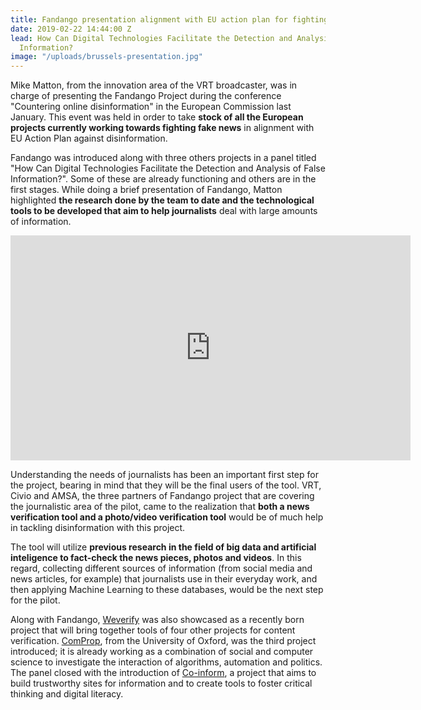 ```yaml
---
title: Fandango presentation alignment with EU action plan for fighting disinformation
date: 2019-02-22 14:44:00 Z
lead: How Can Digital Technologies Facilitate the Detection and Analysis of False
  Information?
image: "/uploads/brussels-presentation.jpg"
---
```


Mike Matton, from the innovation area of the VRT broadcaster, was in charge of presenting the Fandango Project during the conference "Countering online disinformation" in the European Commission last January. This event was held in order to take **stock of all the European projects currently working towards fighting fake news** in alignment with EU Action Plan against disinformation. 

Fandango was introduced along with three others projects in a panel titled "How Can Digital Technologies Facilitate the Detection and Analysis of False Information?". Some of these are already functioning and others are in the first stages. While doing a brief presentation of Fandango, Matton highlighted **the research done by the team to date and the technological tools to be developed that aim to help journalists** deal with large amounts of information.

<div class="video">
<iframe width="640" height="360" src="https://www.youtube.com/embed/fnqBmQahEd0?rel=0&amp;controls=1&amp;showinfo=0" frameborder="0" allowfullscreen></iframe>
</div>

Understanding the needs of journalists has been an important first step for the project, bearing in mind that they will be the final users of the tool. VRT, Civio and AMSA, the three partners of Fandango project that are covering the journalistic area of the pilot, came to the realization that **both a news verification tool and a photo/video verification tool** would be of much help in tackling disinformation with this project.

The tool will utilize **previous research in the field of big data and artificial inteligence to fact-check the news pieces, photos and videos**. In this regard, collecting different sources of information (from social media and news articles, for example) that journalists use in their everyday work, and then applying Machine Learning to these databases, would be the next step for the pilot.

Along with Fandango, [Weverify](https://weverify.eu/about/) was also showcased as a recently born project that will bring together tools of four other projects for content verification. [ComProp](https://comprop.oii.ox.ac.uk), from the University of Oxford, was the third project introduced; it is already working as a combination of social and computer science to investigate the interaction of algorithms, automation and politics. The panel closed with the introduction of [Co-inform](https://coinform.eu/about/the-project/), a project that aims to build trustworthy sites for information and to create tools to foster critical thinking and digital literacy. 